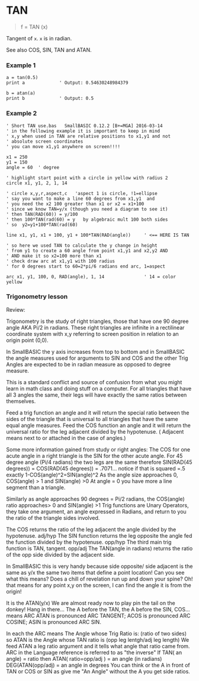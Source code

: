# TAN

> f = TAN (x)

Tangent of `x`. `x` is in radian.

See also COS, SIN, TAN and ATAN.

### Example 1

```
a = tan(0.5)
print a             ' Output: 0.54630248984379

b = atan(a)
print b             ' Output: 0.5
```

### Example 2

```
' Short TAN use.bas   SmallBASIC 0.12.2 [B+=MGA] 2016-03-14
' in the following example it is important to keep in mind
' x,y when used in TAN are relative positions to x1,y1 and not
' absolute screen coordinates
' you can move x1,y1 anywhere on screen!!!!

x1 = 250
y1 = 150
angle = 60  ' degree

' highlight start point with a circle in yellow with radius 2
circle x1, y1, 2, 1, 14                             

' circle x,y,r,aspect,c   'aspect 1 is circle, !1=ellipse
' say you want to make a line 60 degrees from x1,y1  and
' you need the x2 100 greater than x1 or x2 = x1+100
' since we know TAN=y/x (though you need a diagram to see it)
' then TAN(RAD(60)) = y/100
' then 100*TAN(rad(60) = y   by algebraic mult 100 both sides
' so  y2=y1+100*TAN(rad(60)

line x1, y1, x1 + 100, y1 + 100*TAN(RAD(angle))     ' <== HERE IS TAN

' so here we used TAN to calculate the y change in height
' from y1 to create a 60 angle from point x1,y1 and x2,y2 AND
' AND make it so x2=100 more than x1
' check draw arc at x1,y1 with 100 radius
' for 0 degrees start to 60=2*pi/6 radians end arc, 1=aspect

arc x1, y1, 100, 0, RAD(angle), 1, 14               ' 14 = color yellow
```



### Trigonometry lesson

Review:

Trigonometry is the study of right triangles,
those that have one 90 degree angle AKA Pi/2 in radians.
These right triangles are infinite in a rectilinear coordinate system
with x,y referring to screen position in relation to an origin point (0,0).

In SmallBASIC the y axis increases from top to bottom
and in SmallBASIC the angle measures used for arguments to SIN
and COS and the other Trig Angles are expected to be in radian
measure as opposed to degree measure.

This is a standard conflict and source of confusion from what you might
learn in math class and doing stuff on a computer.
For all triangles that have all 3 angles the same,
their legs will have exactly the same ratios between themselves.

Feed a trig function an angle and it will return the special ratio
between the sides of the triangle that is universal to all triangles
that have the same equal angle measures.
Feed the COS function an angle and it will return
the universal ratio for the leg adjacent divided by the hypotenuse.
( Adjacent means next to or attached in the case of angles.)

Some more information gained from study or right angles:
The COS for one acute angle in a right triangle is
the SIN for the other acute angle.
For 45 degree angle (Pi/4 radians) the two legs are the same therefore
SIN(RAD(45 degrees)) = COS(RAD(45 degrees)) = .7071...
notice if that is squared =.5 exactly 1-COS(angle)^2=SIN(angle)^2
As the angle size approaches 0, COS(angle) > 1 and SIN(angle) >0
At angle = 0 you have more a line segment than a triangle.

Similarly as angle approaches 90 degrees = Pi/2 radians,
the COS(angle) ratio approaches> 0 and SIN(angle) >1
Trig functions are Unary Operators, they take one argument,
an angle expressed in Radians,
and return to you the ratio of the triangle sides involved.

The COS returns the ratio of the leg adjacent the angle
divided by the hypotenuse. adj/hyp
The SIN function returns the leg opposite the angle fed the function
divided by the hypotenuse. opp/hyp
The third main trig function is TAN, tangent. opp/adj
The TAN(angle in radians) returns
the ratio of the opp side divided by the adjacent side.

In SmallBASIC this is very handy because side opposite/ side adjacent
is the same as y/x the same two items that define a point location!
Can you see what this means?
Does a chill of revelation run up and down your spine?
Oh! that means for any point x,y on the screen,
I can find the angle it is from the origin!

It is the ATAN(y/x)
We are almost ready now to play pin the tail on the donkey! Hang in there...
The A before the TAN, the A before the SIN, COS... means ARC
ATAN is pronounced ARC TANGENT; ACOS is pronounced ARC COSINE; ASIN is pronounced ARC SIN.

In each the ARC means The Angle whose Trig Ratio is: (ratio of two sides)
so ATAN is the Angle whose TAN ratio is (opp leg lentgh/adj leg length)
We feed ATAN a leg ratio argument and it tells what angle that ratio came from.
ARC in the Language reference is referred to as "the inverse"
If TAN( an angle) = ratio then
ATAN( ratio=opp/adj ) = an angle (in radians)
DEG(ATAN(opp/adj) = an angle in degrees
You can think or the A in front of TAN or COS or SIN as give me "An Angle"
without the A you get side ratios.
